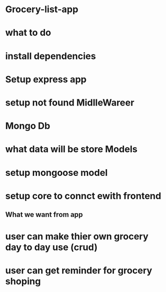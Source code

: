 # Grocery-list-app
# what to do 
# install dependencies
# Setup express app
# setup not found MidlleWareer
# Mongo Db
# what data will be store Models
# setup mongoose model
# setup core to connct ewith frontend
## What we want from app
# user can  make thier own grocery day to day use (crud)
# user can get reminder for grocery shoping
